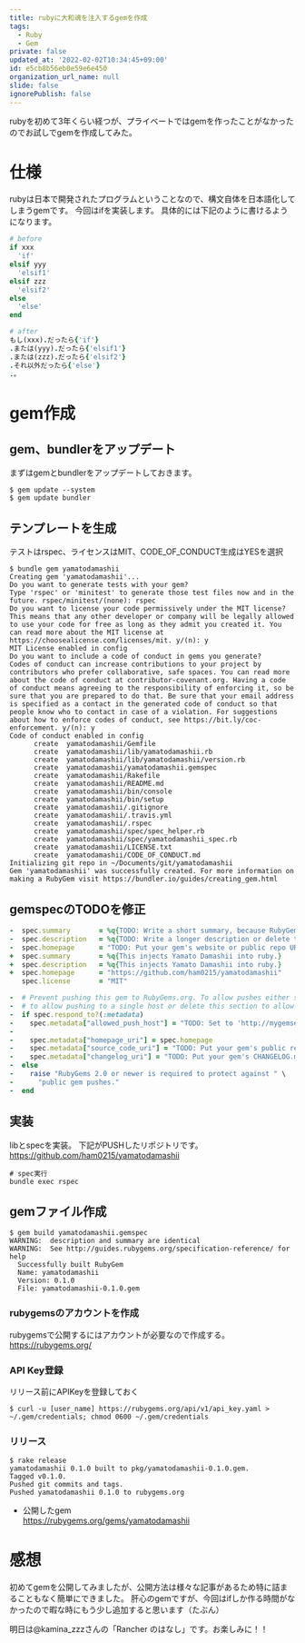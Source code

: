 ```yaml
---
title: rubyに大和魂を注入するgemを作成
tags:
  - Ruby
  - Gem
private: false
updated_at: '2022-02-02T10:34:45+09:00'
id: e5cb8b56eb0e59e6e450
organization_url_name: null
slide: false
ignorePublish: false
---
```

rubyを初めて3年くらい経つが、プライベートではgemを作ったことがなかったのでお試しでgemを作成してみた。

# 仕様
rubyは日本で開発されたプログラムということなので、構文自体を日本語化してしまうgemです。
今回はifを実装します。
具体的には下記のように書けるようになります。

```ruby
# before
if xxx
  'if'
elsif yyy
  'elsif1'
elsif zzz
  'elsif2'
else
  'else'
end

# after
もし(xxx).だったら{'if'}
.または(yyy).だったら{'elsif1'}
.または(zzz).だったら{'elsif2'}
.それ以外だったら{'else'}
.。
```

# gem作成

## gem、bundlerをアップデート
まずはgemとbundlerをアップデートしておきます。

```
$ gem update --system
$ gem update bundler
```

## テンプレートを生成
テストはrspec、ライセンスはMIT、CODE_OF_CONDUCT生成はYESを選択

```
$ bundle gem yamatodamashii
Creating gem 'yamatodamashii'...
Do you want to generate tests with your gem?
Type 'rspec' or 'minitest' to generate those test files now and in the future. rspec/minitest/(none): rspec
Do you want to license your code permissively under the MIT license?
This means that any other developer or company will be legally allowed to use your code for free as long as they admit you created it. You can read more about the MIT license at https://choosealicense.com/licenses/mit. y/(n): y
MIT License enabled in config
Do you want to include a code of conduct in gems you generate?
Codes of conduct can increase contributions to your project by contributors who prefer collaborative, safe spaces. You can read more about the code of conduct at contributor-covenant.org. Having a code of conduct means agreeing to the responsibility of enforcing it, so be sure that you are prepared to do that. Be sure that your email address is specified as a contact in the generated code of conduct so that people know who to contact in case of a violation. For suggestions about how to enforce codes of conduct, see https://bit.ly/coc-enforcement. y/(n): y
Code of conduct enabled in config
      create  yamatodamashii/Gemfile
      create  yamatodamashii/lib/yamatodamashii.rb
      create  yamatodamashii/lib/yamatodamashii/version.rb
      create  yamatodamashii/yamatodamashii.gemspec
      create  yamatodamashii/Rakefile
      create  yamatodamashii/README.md
      create  yamatodamashii/bin/console
      create  yamatodamashii/bin/setup
      create  yamatodamashii/.gitignore
      create  yamatodamashii/.travis.yml
      create  yamatodamashii/.rspec
      create  yamatodamashii/spec/spec_helper.rb
      create  yamatodamashii/spec/yamatodamashii_spec.rb
      create  yamatodamashii/LICENSE.txt
      create  yamatodamashii/CODE_OF_CONDUCT.md
Initializing git repo in ~/Documents/git/yamatodamashii
Gem 'yamatodamashii' was successfully created. For more information on making a RubyGem visit https://bundler.io/guides/creating_gem.html
```

## gemspecのTODOを修正

```diff:yamatodamashii.gemspec
-  spec.summary       = %q{TODO: Write a short summary, because RubyGems requires one.}
-  spec.description   = %q{TODO: Write a longer description or delete this line.}
-  spec.homepage      = "TODO: Put your gem's website or public repo URL here."
+  spec.summary       = %q{This injects Yamato Damashii into ruby.}
+  spec.description   = %q{This injects Yamato Damashii into ruby.}
+  spec.homepage      = "https://github.com/ham0215/yamatodamashii"
   spec.license       = "MIT"

-  # Prevent pushing this gem to RubyGems.org. To allow pushes either set the 'allowed_push_host'
-  # to allow pushing to a single host or delete this section to allow pushing to any host.
-  if spec.respond_to?(:metadata)
-    spec.metadata["allowed_push_host"] = "TODO: Set to 'http://mygemserver.com'"
-
-    spec.metadata["homepage_uri"] = spec.homepage
-    spec.metadata["source_code_uri"] = "TODO: Put your gem's public repo URL here."
-    spec.metadata["changelog_uri"] = "TODO: Put your gem's CHANGELOG.md URL here."
-  else
-    raise "RubyGems 2.0 or newer is required to protect against " \
-      "public gem pushes."
-  end
```

## 実装
libとspecを実装。
下記がPUSHしたリポジトリです。
https://github.com/ham0215/yamatodamashii

```
# spec実行
bundle exec rspec
```

## gemファイル作成

```
$ gem build yamatodamashii.gemspec
WARNING:  description and summary are identical
WARNING:  See http://guides.rubygems.org/specification-reference/ for help
  Successfully built RubyGem
  Name: yamatodamashii
  Version: 0.1.0
  File: yamatodamashii-0.1.0.gem
```

### rubygemsのアカウントを作成
rubygemsで公開するにはアカウントが必要なので作成する。
https://rubygems.org/

### API Key登録
リリース前にAPIKeyを登録しておく

```
$ curl -u [user_name] https://rubygems.org/api/v1/api_key.yaml > ~/.gem/credentials; chmod 0600 ~/.gem/credentials
```

### リリース

```
$ rake release
yamatodamashii 0.1.0 built to pkg/yamatodamashii-0.1.0.gem.
Tagged v0.1.0.
Pushed git commits and tags.
Pushed yamatodamashii 0.1.0 to rubygems.org
```
* 公開したgem  
https://rubygems.org/gems/yamatodamashii

# 感想
初めてgemを公開してみましたが、公開方法は様々な記事があるため特に詰まることもなく簡単にできました。
肝心のgemですが、今回はifしか作る時間がなかったので暇な時にもう少し追加すると思います（たぶん）

明日は@kamina_zzzさんの「Rancher のはなし」です。お楽しみに！！

